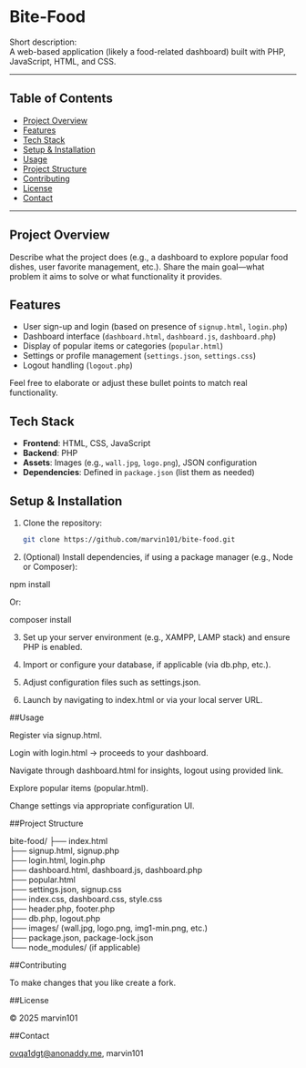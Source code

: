 # Bite-Food

Short description:  
A web-based application (likely a food-related dashboard) built with PHP, JavaScript, HTML, and CSS.

---

##  Table of Contents
- [Project Overview](#project-overview)  
- [Features](#features)  
- [Tech Stack](#tech-stack)  
- [Setup & Installation](#setup--installation)  
- [Usage](#usage)  
- [Project Structure](#project-structure)  
- [Contributing](#contributing)  
- [License](#license)  
- [Contact](#contact)

---

## Project Overview  
Describe what the project does (e.g., a dashboard to explore popular food dishes, user favorite management, etc.). Share the main goal—what problem it aims to solve or what functionality it provides.

## Features  
- User sign-up and login (based on presence of `signup.html`, `login.php`)  
- Dashboard interface (`dashboard.html`, `dashboard.js`, `dashboard.php`)  
- Display of popular items or categories (`popular.html`)  
- Settings or profile management (`settings.json`, `settings.css`)  
- Logout handling (`logout.php`)  

Feel free to elaborate or adjust these bullet points to match real functionality.

## Tech Stack  
- **Frontend**: HTML, CSS, JavaScript  
- **Backend**: PHP  
- **Assets**: Images (e.g., `wall.jpg`, `logo.png`), JSON configuration  
- **Dependencies**: Defined in `package.json` (list them as needed)

## Setup & Installation  
1. Clone the repository:  
   ```bash
   git clone https://github.com/marvin101/bite-food.git

2. (Optional) Install dependencies, if using a package manager (e.g., Node or Composer):

npm install

Or:

composer install


3. Set up your server environment (e.g., XAMPP, LAMP stack) and ensure PHP is enabled.


4. Import or configure your database, if applicable (via db.php, etc.).


5. Adjust configuration files such as settings.json.


6. Launch by navigating to index.html or via your local server URL.



##Usage

Register via signup.html.

Login with login.html → proceeds to your dashboard.

Navigate through dashboard.html for insights, logout using provided link.

Explore popular items (popular.html).

Change settings via appropriate configuration UI.


##Project Structure

bite-food/
├── index.html  
├── signup.html, signup.php  
├── login.html, login.php  
├── dashboard.html, dashboard.js, dashboard.php  
├── popular.html  
├── settings.json, signup.css  
├── index.css, dashboard.css, style.css  
├── header.php, footer.php  
├── db.php, logout.php  
├── images/ (wall.jpg, logo.png, img1-min.png, etc.)  
├── package.json, package-lock.json  
└── node_modules/ (if applicable)


##Contributing

To make changes that you like create a fork.

##License

© 2025 marvin101

##Contact

ovqa1dgt@anonaddy.me, marvin101


